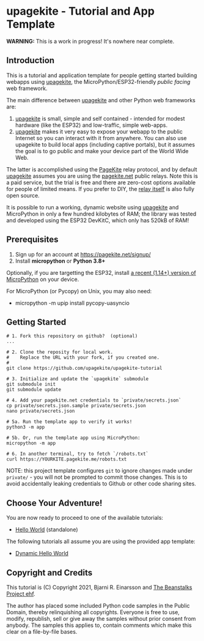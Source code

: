 # upagekite - Tutorial and App Template


**WARNING:** This is a work in progress! It's nowhere near complete.


## Introduction

This is a tutorial and application template for people getting started
building webapps using [upagekite][1], the MicroPython/ESP32-friendly
*public facing* web framework.

The main difference between [upagekite][1] and other Python web
frameworks are:

   1. [upagekite][1] is small, simple and self contained - intended for
      modest hardware (like the ESP32) and low-traffic, simple web-apps.
   2. [upagekite][1] makes it very easy to expose your webapp to the
      public Internet so you can interact with it from anywhere. You can
      also use upagekite to build local apps (including captive portals),
      but it assumes the goal is to go public and make your device part
      of the World Wide Web.

The latter is accomplished using the [PageKite][2] relay protocol, and
by default [upagekite][1] assumes you are using the [pagekite.net][2]
public relays. Note this is a paid service, but the trial is free and
there are zero-cost options available for people of limited means. If
you prefer to DIY, the [relay itself][3] is also fully open source.

It is possible to run a working, dynamic website using [upagekite][1]
and MicroPython in only a few hundred kilobytes of RAM; the library was
tested and developed using the ESP32 DevKitC, which only has 520kB of
RAM!


## Prerequisites

   1. Sign up for an account at <https://pagekite.net/signup/>
   2. Install **micropython** or **Python 3.8+**

Optionally, if you are targetting the ESP32, install [a recent (1.14+)
version of MicroPython](https://micropython.org/download/) on your device.

For MicroPython (or Pycopy) on Unix, you may also need:

   * micropython -m upip install pycopy-uasyncio


## Getting Started

    # 1. Fork this repository on github?  (optional)
    ...

    # 2. Clone the reposity for local work.
    #    Replace the URL with your fork, if you created one.
    #
    git clone https://github.com/upagekite/upagekite-tutorial

    # 3. Initialize and update the `upagekite` submodule
    git submodule init
    git submodule update

    # 4. Add your pagekite.net credentials to `private/secrets.json`
    cp private/secrets.json.sample private/secrets.json
    nano private/secrets.json

    # 5a. Run the template app to verify it works!
    python3 -m app

    # 5b. Or, run the template app using MicroPython:
    micropython -m app

    # 6. In another terminal, try to fetch `/robots.txt`
    curl https://YOURKITE.pagekite.me/robots.txt


NOTE: this project template configures `git` to ignore changes made
under `private/` - you will not be prompted to commit those changes.
This is to avoid accidentally leaking credentials to Github or other
code sharing sites.


## Choose Your Adventure!

You are now ready to proceed to one of the available tutorials:

   * [Hello World](tutorials/01_Hello_World.md) (standalone)

The following tutorials all assume you are using the provided app
template:

   * [Dynamic Hello World](tutorials/02_Dynamic_Hello_World.md)



## Copyright and Credits

This tutorial is (C) Copyright 2021, Bjarni R. Einarsson and [The
Beanstalks Project ehf][3].

The author has placed some included Python code samples in the Public
Domain, thereby relinquishing all copyrights. Everyone is free to use,
modify, republish, sell or give away the samples without prior consent
from anybody. The samples this applies to, contain comments which make
this clear on a file-by-file bases.


[1]: https://github.com/pagekite/upagekite
[2]: https://pagekite.net/
[3]: https://github.com/pagekite/PyPagekite
[3]: https://pagekite.net/company/
